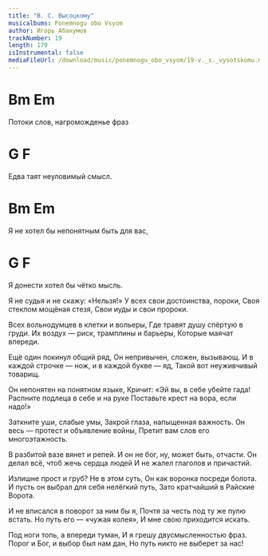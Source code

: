 ```yaml
---
title: "В. С. Высоцкому"
musicalbums: Ponemnogu obo Vsyom
author: Игорь Абакумов
trackNumber: 19
length: 179
isInstrumental: false
mediaFileUrl: /download/music/ponemnogu_obo_vsyom/19-v._s._vysotskomu.mp3
---
```


#         Bm                  Em
Потоки слов, нагроможденье фраз
#       G               F
Едва таят неуловимый смысл.
#        Bm                         Em
Я не хотел бы непонятным быть для вас,
#        G                 F
Я донести хотел бы чётко мысль.

Я не судья и не скажу: «Нельзя!»
У всех свои достоинства, пороки,
Своя стеклом мощёная стезя,
Свои иуды и свои пророки.

Всех вольнодумцев в клетки и вольеры,
Где травят душу спёртую в груди.
Их воздух — риск, трамплины и барьеры,
Которые маячат впереди.

Ещё один покинул общий ряд,
Он непривычен, сложен, вызывающ.
И в каждой строчке — нож, и в каждой букве — яд,
Такой вот неуживчивый товарищ.

Он непонятен на понятном языке,
Кричит: «Эй вы, в себе убейте гада!
Распните подлеца в себе и на руке
Поставьте крест на вора, если надо!»

Заткните уши, слабые умы,
Закрой глаза, напыщенная важность.
Он весь — протест и объявление войны,
Претит вам слов его многоэтажность.

В разбитой вазе вянет и репей.
И он не бог, ну, может быть, отчасти.
Он делал всё, чтоб жечь сердца людей
И не жалел глаголов и причастий.

Излишне прост и груб? Не в этом суть,
Он как воронка посреди болота.
И пусть он выбрал для себя нелёгкий путь,
Зато кратчайший в Райские Ворота.

И не вписался в поворот за ним бы я,
Почтя за честь под ту же пулю встать.
Но путь его — «чужая колея»,
И мне свою приходится искать.

Под ноги топь, а впереди туман,
И я грешу двусмысленностью фраз.
Порог и Бог, и выбор был нам дан,
Но путь никто не выберет за нас!
